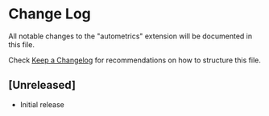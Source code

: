 # Change Log

All notable changes to the "autometrics" extension will be documented in this file.

Check [Keep a Changelog](http://keepachangelog.com/) for recommendations on how to structure this file.

## [Unreleased]

- Initial release
